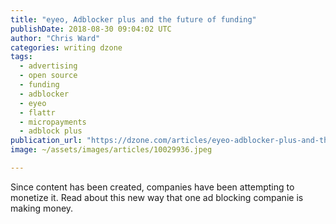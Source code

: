 ```yaml
---
title: "eyeo, Adblocker plus and the future of funding"
publishDate: 2018-08-30 09:04:02 UTC
author: "Chris Ward"
categories: writing dzone
tags:
  - advertising
  - open source
  - funding
  - adblocker
  - eyeo
  - flattr
  - micropayments
  - adblock plus
publication_url: "https://dzone.com/articles/eyeo-adblocker-plus-and-the-future-of-funding"
image: ~/assets/images/articles/10029936.jpeg

---
```

Since content has been created, companies have been attempting to monetize it. Read about this new way that one ad blocking companie is making money.

